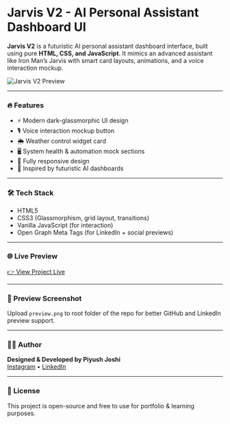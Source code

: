 # Jarvis V2 - AI Personal Assistant Dashboard UI

**Jarvis V2** is a futuristic AI personal assistant dashboard interface, built using pure **HTML, CSS, and JavaScript**. It mimics an advanced assistant like Iron Man’s Jarvis with smart card layouts, animations, and a voice interaction mockup.

![Jarvis V2 Preview](https://piyush2707.github.io/jarvis-ai-dashboard/preview.png)

---

### 🔥 Features

- ⚡ Modern dark-glassmorphic UI design
- 🎙️ Voice interaction mockup button
- 🌦️ Weather control widget card
- 🖥️ System health & automation mock sections
- 📱 Fully responsive design
- 🧠 Inspired by futuristic AI dashboards

---

### 🛠️ Tech Stack
- HTML5
- CSS3 (Glassmorphism, grid layout, transitions)
- Vanilla JavaScript (for interaction)
- Open Graph Meta Tags (for LinkedIn + social previews)

---

### 🌐 Live Preview
[👉 View Project Live](https://piyush2707.github.io/jarvis-ai-dashboard/)

---

### 📸 Preview Screenshot
Upload `preview.png` to root folder of the repo for better GitHub and LinkedIn preview support.

---

### 👨‍💻 Author

**Designed & Developed by Piyush Joshi**  
[Instagram](https://www.instagram.com/piyush2707) • [LinkedIn](https://www.linkedin.com/in/piyush2707/)

---

### 📌 License

This project is open-source and free to use for portfolio & learning purposes.
